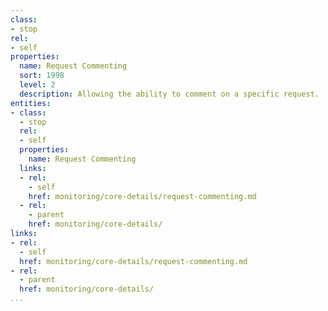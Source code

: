 ```yaml
---
class:
- stop
rel:
- self
properties:
  name: Request Commenting
  sort: 1998
  level: 2
  description: Allowing the ability to comment on a specific request.
entities:
- class:
  - stop
  rel:
  - self
  properties:
    name: Request Commenting
  links:
  - rel:
    - self
    href: monitoring/core-details/request-commenting.md
  - rel:
    - parent
    href: monitoring/core-details/
links:
- rel:
  - self
  href: monitoring/core-details/request-commenting.md
- rel:
  - parent
  href: monitoring/core-details/
...
```

